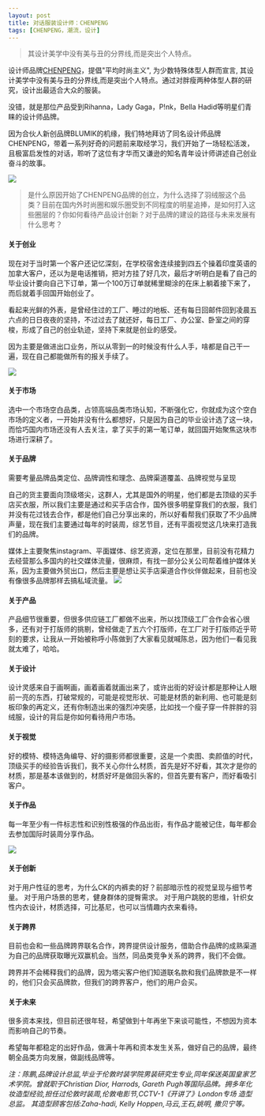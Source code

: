 ```yaml
---
layout: post
title: 对话服装设计师：CHENPENG
tags: [CHENPENG，潮流，设计]
---
```


> 其设计美学中没有美与丑的分界线,而是突出个人特点。

设计师品牌[CHENPENG](http://www.chen-peng.cn/)，提倡"平均时尚主义", 为少数特殊体型人群而宣言, 其设计美学中没有美与丑的分界线,而是突出个人特点。通过对胖瘦两种体型人群的研究，设计出最适合大众的服装。

没错，就是那位产品受到Rihanna，Lady Gaga，P!nk，Bella Hadid等明星们青睐的设计师品牌。

因为合伙人新创品牌BLUMIK的机缘，我们特地拜访了同名设计师品牌CHENPENG，带着一系列好奇的问题前来取经学习，我们开始了一场轻松活泼，且极富启发性的对话，聆听了这位有才华而又谦逊的知名青年设计师讲述自己创业奋斗的故事。

![](https://tva1.sinaimg.cn/large/007S8ZIlgy1geza7hja2dj31400u0gxx.jpg)

> 是什么原因开始了CHENPENG品牌的创立，为什么选择了羽绒服这个品类？目前在国内外时尚圈和娱乐圈受到不同程度的明星追捧，是如何打入这些圈层的？你如何看待产品设计创新？对于品牌的建设的路径与未来发展有什么思考？

#### 关于创业
现在对于当时第一个客户还记忆深刻，在学校宿舍连续接到四五个操着印度英语的加拿大客户，还以为是电话推销，把对方挂了好几次，最后才听明白是看了自己的毕业设计要向自己下订单，第一个100万订单就稀里糊涂的在床上躺着接下来了，而后就着手回国开始创业了。

看起来光鲜的外表，是曾经住过的工厂、睡过的地板、还有每日回邮件回到凌晨五六点的日日夜夜的坚持，不过过去了就还好，每日工厂、办公室、卧室之间的穿梭，形成了自己的创业轨迹，坚持下来就是创业的感受。

因为主要是做进出口业务，所以从零到一的时候没有什么人手，啥都是自己干一遍，现在自己都能做所有的报关手续了。

![](https://tva1.sinaimg.cn/large/007S8ZIlgy1geza7nac91j31400u0th3.jpg)

#### 关于市场
选中一个市场空白品类，占领高端品类市场认知，不断强化它，你就成为这个空白市场的定义者，一开始并没有什么都想好，只是因为自己的毕业设计选了这一块，而恰巧国内市场还没有人去关注，拿了买手的第一笔订单，就回国开始聚焦这块市场进行深耕了。

#### 关于品牌
需要考量品牌品类定位、品牌调性和理念、品牌渠道覆盖、品牌视觉与呈现

自己的货主要面向顶级塔尖，这群人，尤其是国外的明星，他们都是去顶级的买手店买衣服，所以我们主要是通过和买手店合作，国外很多明星穿我们的衣服，我们并没有花过钱去合作，都是他们自己分享出来的，所以好看帮我们获取了不少品牌声量，现在我们主要通过每年的时装周，综艺节目，还有平面视觉这几块来打造我们的品牌。

媒体上主要聚焦instagram、平面媒体、综艺资源，定位在那里，目前没有花精力去经营那么多国内的社交媒体流量，很麻烦，有找一部分公关公司帮着维护媒体关系，因为主要做外贸出口，然后主要是想让买手店渠道合作伙伴做起来，目前也没有像很多品牌那样去搞私域流量。
![](https://tva1.sinaimg.cn/large/007S8ZIlgy1geza7lb0a4j30u0140n61.jpg)

#### 关于产品
产品细节很重要，但很多供应链工厂都做不出来，所以找顶级工厂合作会省心很多，还有对于打版师的挑剔，曾经做走了五六个打版师，在工厂对于打版师近乎苛刻的要求，让我从一开始被称呼小陈做到了大家看见就喊陈总，因为他们一看见我就太难了，哈哈。

#### 关于设计
设计灵感来自于画啊画，画着画着就画出来了，或许出街的好设计都是那种让人眼前一亮的东西，打破常规的，可能是视觉形状、可能是材质的新利用、也可能是刻板印象的再定义，还有你制造出来的强烈冲突感，比如找一个瘦子穿一件胖胖的羽绒服，设计的背后是你如何看待用户市场。

#### 关于视觉
好的模特、模特选角编导、好的摄影师都很重要，这是一个卖图、卖颜值的时代，顶级买手的经验告诉我们，我不关心你什么材质，首先是好不好看，其次才是你的材质，那是基本该做到的，材质好坏是做回头客的，但首先要有客户，而好看吸引客户。

#### 关于作品
每一年至少有一件标志性和识别性极强的作品出街，有作品才能被记住，每年都会去参加国际时装周分享作品。

![](https://tva1.sinaimg.cn/large/007S8ZIlgy1geza7phi7kj30u0140wn0.jpg)

#### 关于创新
对于用户性征的思考，为什么CK的内裤卖的好？前部暗示性的视觉呈现与细节考量。
对于用户场景的思考，健身群体的提臀需求。
对于用户跳脱的思维，针织女性内衣设计，材质选择，可比基尼，也可以当情趣内衣来看待。

#### 关于跨界
目前也会和一些品牌跨界联名合作，跨界提供设计服务，借助合作品牌的成熟渠道为自己的品牌获取曝光双赢机会。当然，同品类竞争关系的跨界，我们不会做。

跨界并不会稀释我们的品牌，因为塔尖客户他们知道联名款和我们品牌款是不一样的，他们只会买品牌款，但我们的跨界客户，他们的用户会买。

#### 关于未来
很多资本来找，但目前还很年轻，希望做到十年再坐下来谈可能性，不想因为资本而影响自己的节奏。

希望每年都稳定的出好作品，做满十年再和资本发生关系，做好自己的品牌，最终朝全品类方向发展，做副线品牌等。




*注：​陈鹏,品牌设计总监,毕业于伦敦时装学院男装研究生专业,同年保送英国皇家艺术学院。曾就职于Christian Dior, Harrods, Gareth Pugh等国际品牌。拥多年化妆造型经验,担任过伦敦时装周,伦敦电影节,CCTV-1《开讲了》London专场 造型总监。 其造型顾客包括:Zaha-hadi, Kelly Hoppen,马云,王石,姚明, 撒贝宁等。*


